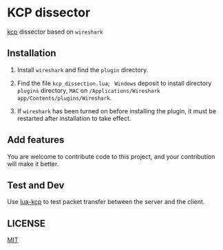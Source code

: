 # KCP dissector

  [kcp](https://github.com/skywind3000/kcp) dissector based on `wireshark`

## Installation

  1. Install `wireshark` and find the `plugin` directory.

  2. Find the file `kcp_dissection.lua`; ` Windows` deposit to install directory ` plugins ` directory, `MAC` on `/Applications/Wireshark app/Contents/plugins/Wireshark`.

  3. If `wireshark` has been turned on before installing the plugin, it must be restarted after installation to take effect.

## Add features

  You are welcome to contribute code to this project, and your contribution will make it better.

## Test and Dev

  Use [lua-kcp](https://github.com/CandyMi/lua-kcp) to test packet transfer between the server and the client.

## LICENSE 

  [MIT](https://github.com/CandyMi/kcp_dissector/blob/master/LICENSE)
